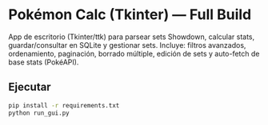# Pokémon Calc (Tkinter) — Full Build
App de escritorio (Tkinter/ttk) para parsear sets Showdown, calcular stats, guardar/consultar en SQLite y gestionar sets.
Incluye: filtros avanzados, ordenamiento, paginación, borrado múltiple, edición de sets y auto-fetch de base stats (PokéAPI).

## Ejecutar
```bash
pip install -r requirements.txt
python run_gui.py
```
